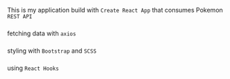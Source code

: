 This is my application build with `Create React App` that consumes Pokemon `REST API`
###
fetching data with `axios`
###
styling with `Bootstrap` and `SCSS`
### 
using `React Hooks`
